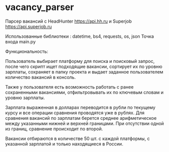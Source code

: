 # vacancy_parser
Парсер вакансий c 
    HeadHunter https://api.hh.ru и 
    Superjob https://api.superjob.ru

Использованные библиотеки : datetime, bs4, requests, os, json
Точка входа main.py

Функциональность:

Пользователь выбирает платформу для поиска и поисковый запрос, 
после чего скрипт ищет подходящие вакансии, сортирует их по уровню зарплаты,
сохраняет в папку проекта и выдает заданное пользователем количество вакансий 
в консоль. 

Также у пользователя есть возможность работать с ранее сохраненными вакансиями,
отфильтровывать их по ключевым словам и уровню зарплаты.

Зарплата выраженная в долларах переводится в рубли по текущему курсу 
и все операции сравнения проводятся уже в рублях.
Для сравнения вакансий по зарплатам берется среднее арифметическое между указанными нижней и верхней границами.
При отсутствии одной из границ, сравнение происходит по второй.

Вакансии отбираются в количестве 50 шт. с каждой платформы, с указанной зарплатой и только находящиеся в России.

